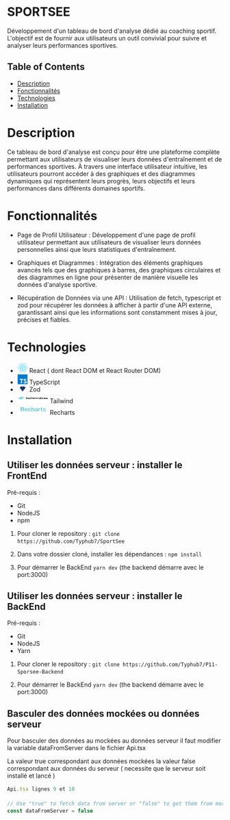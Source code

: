 # SPORTSEE
 Développement d'un tableau de bord d'analyse dédié au coaching sportif. 
 L'objectif est de fournir aux utilisateurs un outil convivial pour suivre et analyser leurs performances sportives.

## Table of Contents
- [Description](#description)
- [Fonctionnalités](#fonctionnalités)
- [Technologies](#technologies)
- [Installation](#installation)

# Description

Ce tableau de bord d'analyse est conçu pour être une plateforme complète permettant aux utilisateurs de visualiser leurs données d'entraînement et de performances sportives. À travers une interface utilisateur intuitive, les utilisateurs pourront accéder à des graphiques et des diagrammes dynamiques qui représentent leurs progrès, leurs objectifs et leurs performances dans différents domaines sportifs. 

# Fonctionnalités

  - Page de Profil Utilisateur : 
  Développement d'une page de profil utilisateur permettant aux utilisateurs de visualiser leurs données personnelles ainsi que leurs statistiques d'entraînement.

  - Graphiques et Diagrammes :
  Intégration des éléments graphiques avancés tels que des graphiques à barres, des graphiques circulaires et des diagrammes en ligne pour présenter de manière visuelle les données d'analyse sportive.

  - Récupération de Données via une API : 
  Utilisation de fetch, typescript et zod pour récupérer les données à afficher à partir d'une API externe, garantissant ainsi que les informations sont constamment mises à jour, précises et fiables.

# Technologies 

- <img src="https://github.com/Typhub7/SportSee/blob/main/public/logo-react.png" width="24"/> React ( dont React DOM et React Router DOM)
- <img src="https://github.com/Typhub7/SportSee/blob/main/public/logo-typescrit.png" width="24"/> TypeScript
- <img src="https://github.com/Typhub7/SportSee/blob/main/public/logo-zod.webp" width="24"/> Zod
- <img src="https://github.com/Typhub7/SportSee/blob/main/public/logo-tailwind.png" width="72" height="24"/> Tailwind
- <img src="https://github.com/Typhub7/SportSee/blob/main/public/logo-recharts.png" width="72" height="24"/> Recharts

# Installation

## Utiliser les données serveur : installer le FrontEnd

Pré-requis :
 - Git
 - NodeJS
 - npm

  1. Pour cloner le repository :  ``` git clone https://github.com/Typhub7/SportSee ```
  
  2. Dans votre dossier cloné, installer les dépendances : ``` npm install ```
  
  3. Pour démarrer le BackEnd  ``` yarn dev ``` (the backend démarre avec le port:3000)

## Utiliser les données serveur : installer le BackEnd

Pré-requis :
 - Git
 - NodeJS
 - Yarn

  1. Pour cloner le repository : ``` git clone https://github.com/Typhub7/P11-Sporsee-Backend ```
  
  2. Pour démarrer le BackEnd  ``` yarn dev ``` (the backend démarre avec le port:3000)


## Basculer des données mockées ou données serveur

Pour basculer des données au mockées au données serveur il faut modifier la variable dataFromServer dans le fichier Api.tsx

La valeur true correspondant aux données mockées
la valeur false correspondant aux données du serveur ( necessite que le serveur soit installé et lancé )

```js
Api.tsx lignes 9 et 10

// Use "true" to fetch data from server or "false" to get them from mocked data
const dataFromServer = false

```

